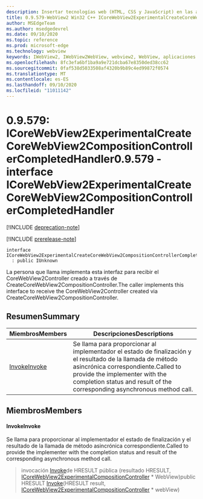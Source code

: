 ```yaml
---
description: Insertar tecnologías web (HTML, CSS y JavaScript) en las aplicaciones nativas con el control Microsoft Edge WebView2
title: 0.9.579-WebView2 Win32 C++ ICoreWebView2ExperimentalCreateCoreWebView2CompositionControllerCompletedHandler
author: MSEdgeTeam
ms.author: msedgedevrel
ms.date: 09/10/2020
ms.topic: reference
ms.prod: microsoft-edge
ms.technology: webview
keywords: IWebView2, IWebView2WebView, webview2, WebView, aplicaciones Win32, Win32, Edge, ICoreWebView2, ICoreWebView2Controller, control de explorador, HTML Edge, ICoreWebView2ExperimentalCreateCoreWebView2CompositionControllerCompletedHandler
ms.openlocfilehash: 8fc3efa6bf1ba9a9e721dcba67e8350ded38cc62
ms.sourcegitcommit: 0faf538d5033508af4320b9b89c4ed99872f0574
ms.translationtype: MT
ms.contentlocale: es-ES
ms.lasthandoff: 09/10/2020
ms.locfileid: "11011142"
---
```

# <span data-ttu-id="09f89-104">0.9.579: ICoreWebView2ExperimentalCreateCoreWebView2CompositionControllerCompletedHandler</span><span class="sxs-lookup"><span data-stu-id="09f89-104">0.9.579 - interface ICoreWebView2ExperimentalCreateCoreWebView2CompositionControllerCompletedHandler</span></span> 

[!INCLUDE [deprecation-note](../../includes/deprecation-note.md)]

[!INCLUDE [prerelease-note](../../includes/prerelease-note.md)]

```
interface ICoreWebView2ExperimentalCreateCoreWebView2CompositionControllerCompletedHandler
  : public IUnknown
```

<span data-ttu-id="09f89-105">La persona que llama implementa esta interfaz para recibir el CoreWebView2Controller creado a través de CreateCoreWebView2CompositionController.</span><span class="sxs-lookup"><span data-stu-id="09f89-105">The caller implements this interface to receive the CoreWebView2Controller created via CreateCoreWebView2CompositionController.</span></span>

## <span data-ttu-id="09f89-106">Resumen</span><span class="sxs-lookup"><span data-stu-id="09f89-106">Summary</span></span>

 <span data-ttu-id="09f89-107">Miembros</span><span class="sxs-lookup"><span data-stu-id="09f89-107">Members</span></span>                        | <span data-ttu-id="09f89-108">Descripciones</span><span class="sxs-lookup"><span data-stu-id="09f89-108">Descriptions</span></span>
--------------------------------|---------------------------------------------
[<span data-ttu-id="09f89-109">Invoke</span><span class="sxs-lookup"><span data-stu-id="09f89-109">Invoke</span></span>](#invoke) | <span data-ttu-id="09f89-110">Se llama para proporcionar al implementador el estado de finalización y el resultado de la llamada de método asincrónica correspondiente.</span><span class="sxs-lookup"><span data-stu-id="09f89-110">Called to provide the implementer with the completion status and result of the corresponding asynchronous method call.</span></span>

## <span data-ttu-id="09f89-111">Miembros</span><span class="sxs-lookup"><span data-stu-id="09f89-111">Members</span></span>

#### <span data-ttu-id="09f89-112">Invoke</span><span class="sxs-lookup"><span data-stu-id="09f89-112">Invoke</span></span> 

<span data-ttu-id="09f89-113">Se llama para proporcionar al implementador el estado de finalización y el resultado de la llamada de método asincrónica correspondiente.</span><span class="sxs-lookup"><span data-stu-id="09f89-113">Called to provide the implementer with the completion status and result of the corresponding asynchronous method call.</span></span>

> <span data-ttu-id="09f89-114">invocación [Invoke](#invoke)de HRESULT pública (resultado HRESULT, [ICoreWebView2ExperimentalCompositionController](icorewebview2experimentalcompositioncontroller.md) \* WebView)</span><span class="sxs-lookup"><span data-stu-id="09f89-114">public HRESULT [Invoke](#invoke)(HRESULT result, [ICoreWebView2ExperimentalCompositionController](icorewebview2experimentalcompositioncontroller.md) \* webView)</span></span>

